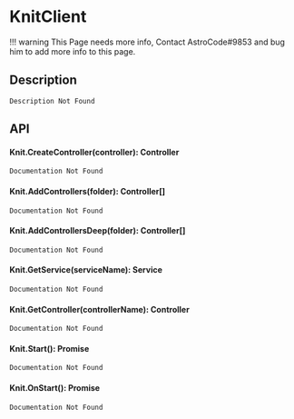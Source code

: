 # KnitClient

!!! warning
    This Page needs more info, Contact AstroCode#9853 and bug him to add more info to this page.

## Description

    Description Not Found

## API

#### Knit.CreateController(controller): Controller
    Documentation Not Found
#### Knit.AddControllers(folder): Controller[]
    Documentation Not Found
#### Knit.AddControllersDeep(folder): Controller[]
    Documentation Not Found
#### Knit.GetService(serviceName): Service
    Documentation Not Found
#### Knit.GetController(controllerName): Controller
    Documentation Not Found
#### Knit.Start(): Promise<void>
    Documentation Not Found
#### Knit.OnStart(): Promise<void>
    Documentation Not Found